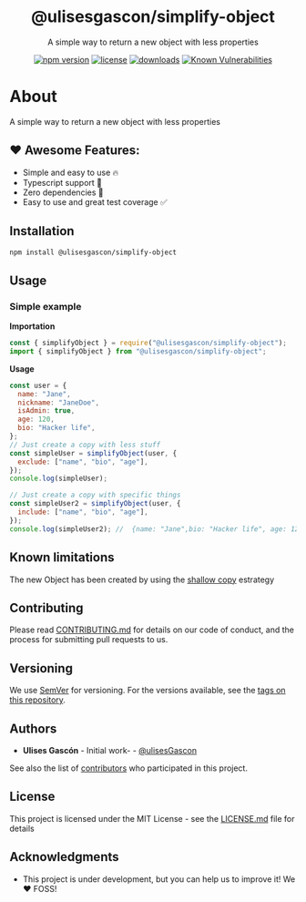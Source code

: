 <p align="center"><h1 align="center">
  @ulisesgascon/simplify-object
</h1>

<p align="center">
  A simple way to return a new object with less properties
</p>

<p align="center">
  <a href="https://www.npmjs.org/package/@ulisesgascon/simplify-object"><img src="https://badgen.net/npm/v/@ulisesgascon/simplify-object" alt="npm version"/></a>
  <a href="https://www.npmjs.org/package/@ulisesgascon/simplify-object"><img src="https://badgen.net/npm/license/@ulisesgascon/simplify-object" alt="license"/></a>
  <a href="https://www.npmjs.org/package/@ulisesgascon/simplify-object"><img src="https://badgen.net/npm/dt/@ulisesgascon/simplify-object" alt="downloads"/></a>
  <a href="https://snyk.io/test/github/ulisesgascon/micro-utilities"><img src="https://snyk.io/test/github/ulisesgascon/micro-utilities/badge.svg" alt="Known Vulnerabilities"/></a>
</p>

# About

A simple way to return a new object with less properties

## ❤️ Awesome Features:

- Simple and easy to use 🔥
- Typescript support 💪
- Zero dependencies 🚀
- Easy to use and great test coverage ✅

## Installation

```bash
npm install @ulisesgascon/simplify-object
```

## Usage

### Simple example

**Importation**

```js
const { simplifyObject } = require("@ulisesgascon/simplify-object");
import { simplifyObject } from "@ulisesgascon/simplify-object";
```

**Usage**

```js
const user = {
  name: "Jane",
  nickname: "JaneDoe",
  isAdmin: true,
  age: 120,
  bio: "Hacker life",
};
// Just create a copy with less stuff
const simpleUser = simplifyObject(user, {
  exclude: ["name", "bio", "age"],
});
console.log(simpleUser);

// Just create a copy with specific things
const simpleUser2 = simplifyObject(user, {
  include: ["name", "bio", "age"],
});
console.log(simpleUser2); //  {name: "Jane",bio: "Hacker life", age: 120 }
```

## Known limitations

The new Object has been created by using the [shallow copy](https://developer.mozilla.org/en-US/docs/Glossary/Shallow_copy) estrategy

## Contributing

Please read [CONTRIBUTING.md](https://github.com/UlisesGascon/.github/blob/main/contributing.md) for details on our code of conduct, and the process for submitting pull requests to us.

## Versioning

We use [SemVer](http://semver.org/) for versioning. For the versions available, see the [tags on this repository](https://github.com/ulisesGascon/micro-utilities/tags).

## Authors

- **Ulises Gascón** - Initial work- - [@ulisesGascon](https://github.com/ulisesGascon)

See also the list of [contributors](https://github.com/ulisesGascon/micro-utilities/contributors) who participated in this project.

## License

This project is licensed under the MIT License - see the [LICENSE.md](../../LICENSE.md) file for details

## Acknowledgments

- This project is under development, but you can help us to improve it! We :heart: FOSS!

